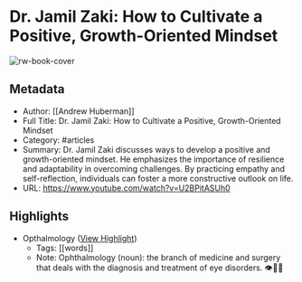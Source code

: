 # Dr. Jamil Zaki: How to Cultivate a Positive, Growth-Oriented Mindset

![rw-book-cover](https://i.ytimg.com/vi/U2BPitASUh0/maxresdefault.jpg)

## Metadata
- Author: [[Andrew Huberman]]
- Full Title: Dr. Jamil Zaki: How to Cultivate a Positive, Growth-Oriented Mindset
- Category: #articles
- Summary: Dr. Jamil Zaki discusses ways to develop a positive and growth-oriented mindset. He emphasizes the importance of resilience and adaptability in overcoming challenges. By practicing empathy and self-reflection, individuals can foster a more constructive outlook on life.
- URL: https://www.youtube.com/watch?v=U2BPitASUh0

## Highlights
- Opthalmology ([View Highlight](https://read.readwise.io/read/01j6wz8vy0vvm2xpcwc64b65rf))
    - Tags: [[words]] 
    - Note: Ophthalmology (noun): the branch of medicine and surgery that deals with the diagnosis and treatment of eye disorders. 👁️👨‍⚕️
